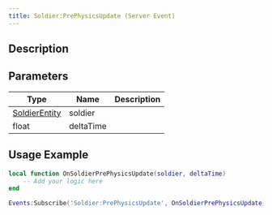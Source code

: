 ```yaml
---
title: Soldier:PrePhysicsUpdate (Server Event)
---
```

## Description

## Parameters

| Type                                                | Name      | Description |
| --------------------------------------------------- | --------- | ----------- |
| [SoldierEntity](/vext/ref/cls/srv/soldierentity) | soldier   |             |
| float                                               | deltaTime |             |

## Usage Example

``` lua
local function OnSoldierPrePhysicsUpdate(soldier, deltaTime)
    -- Add your logic here
end

Events:Subscribe('Soldier:PrePhysicsUpdate', OnSoldierPrePhysicsUpdate)
```
